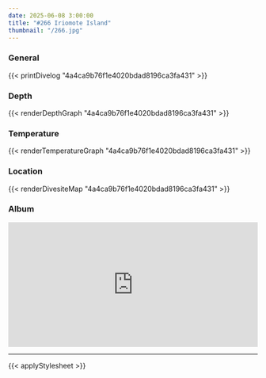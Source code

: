 ```yaml
---
date: 2025-06-08 3:00:00
title: "#266 Iriomote Island"
thumbnail: "/266.jpg"
---
```


### General

{{< printDivelog "4a4ca9b76f1e4020bdad8196ca3fa431" >}}

### Depth

{{< renderDepthGraph "4a4ca9b76f1e4020bdad8196ca3fa431" >}}

### Temperature

{{< renderTemperatureGraph "4a4ca9b76f1e4020bdad8196ca3fa431" >}}

### Location

{{< renderDivesiteMap "4a4ca9b76f1e4020bdad8196ca3fa431" >}}

### Album

<div class='lr_embed' style='position: relative; padding-bottom: 50%; height: 0; overflow: hidden;'><iframe id='iframe' src='https://lightroom.adobe.com/embed/shares/0412932c2ed7419ba055f7470f26d931/slideshow?background_color=%232D2D2D&color=%23999999' frameborder='0'style='width:100%; height:100%; position: absolute; top:0; left:0;' ></iframe></div>

---

{{< applyStylesheet >}}
